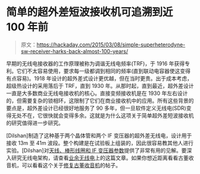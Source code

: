 # 简单的超外差短波接收机可追溯到近 100 年前

> 原文：<https://hackaday.com/2015/03/08/simple-superheterodyne-sw-receiver-harks-back-almost-100-years/>

早期的无线电接收器的工作原理被称为调谐无线电频率(TRF)，于 1916 年获得专利。它们不太容易使用，要求每一级都调到相同的频率(直到联动电容器使这变得有点容易)。1918 年设计的超外差式设计更优越，但在当时更贵。出于成本考虑，超级热设计的采用落后于 TRF，直到 1930 年。从那时起，直到最近，超外差设计一直是大多数商业无线电接收机的核心。直接变频接收机是在 1930 年左右设计的，但需要复杂的锁相环，这限制了它们在商业接收机中的应用。所有这些背景的要点是，超外差设计已经很好地服务了 90 多年，但一旦软件定义无线电(SDR)变得无处不在，它很快就会变得多余。这就是为什么这项关于简单超外差短波接收机的研究值得进一步研究。

[Dilshan]制造了这种基于两个晶体管和两个 IF 变压器的超外差无线电，设计用于接收 13m 至 41m 波段。整个构建是在试验板上组装的，因此很容易教其他人进行实验。[Dilshan]对[天线、棒形线圈和 IF 变压器参数](http://elect.wikispaces.com/Two+transistor+superheterodyne+shortwave+receiver)提供了非常有用的见解。要深入研究无线电架构，请查看[业余无线电](http://hackaday.com/2015/02/02/get-serious-with-amateur-radio-design-build-a-single-sideband-transceiver-from-scratch-part-1/)上的这篇文章。如果你想近距离看看古董收音机，可以看看这个关于[修复古董收音机](http://hackaday.com/2014/09/09/welcome-to-the-old-school-restoring-antique-radios/)的帖子。
